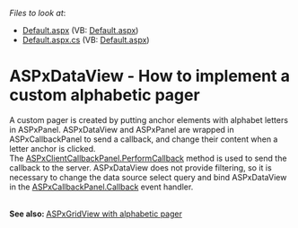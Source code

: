 <!-- default file list -->
*Files to look at*:

* [Default.aspx](./CS/Default.aspx) (VB: [Default.aspx](./VB/Default.aspx))
* [Default.aspx.cs](./CS/Default.aspx.cs) (VB: [Default.aspx](./VB/Default.aspx))
<!-- default file list end -->
# ASPxDataView - How to implement a custom alphabetic pager 


<p>A custom pager is created by putting anchor elements with alphabet letters in ASPxPanel. ASPxDataView and ASPxPanel are wrapped in ASPxCallbackPanel to send a callback, and change their content when a letter anchor is clicked. The <a href="https://documentation.devexpress.com/#AspNet/DevExpressWebScriptsASPxClientCallbackPanel_PerformCallbacktopic">ASPxClientCallbackPanel.PerformCallback</a> method is used to send the callback to the server. ASPxDataView does not provide filtering, so it is necessary to change the data source select query and bind ASPxDataView in the <a href="https://documentation.devexpress.com/#AspNet/DevExpressWebASPxCallbackPanel_Callbacktopic">ASPxCallbackPanel.Callback</a> event handler.</p>
<br /><strong>See also: </strong><a href="https://www.devexpress.com/Support/Center/p/E1820">ASPxGridView with alphabetic pager</a>

<br/>


